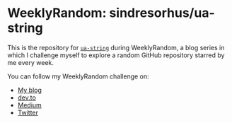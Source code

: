 # WeeklyRandom: sindresorhus/ua-string
This is the repository for  [`ua-string`](https://github.com/sindresorhus/ua-string) during WeeklyRandom, a blog series in which I challenge myself to explore a random GitHub repository starred by me every week.

You can follow my WeeklyRandom challenge on:
* [My blog](https://nikol.as/)
* [dev.to](https://dev.to/vintagesucks)
* [Medium](https://medium.com/@VintageSucks)
* [Twitter](https://twitter.com/VintageSucks)